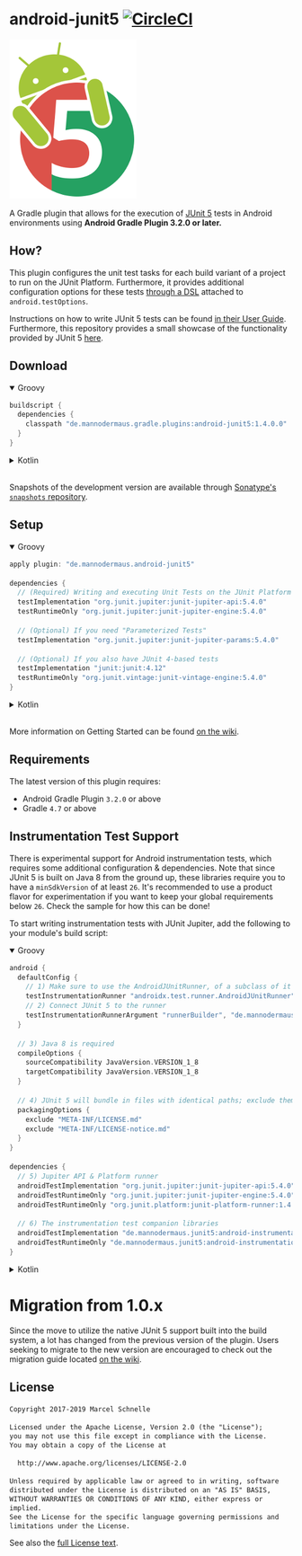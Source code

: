 # android-junit5 [![CircleCI](https://circleci.com/gh/mannodermaus/android-junit5/tree/master.svg?style=svg)][circleci]

![Logo](.images/logo.png)

A Gradle plugin that allows for the execution of [JUnit 5][junit5gh] tests in Android environments using **Android Gradle Plugin 3.2.0 or later.**

## How?

This plugin configures the unit test tasks for each build variant of a project to run on the JUnit Platform. Furthermore, it provides additional configuration options for these tests [through a DSL][wiki-dsl] attached to `android.testOptions`.

Instructions on how to write JUnit 5 tests can be found [in their User Guide][junit5ug].
Furthermore, this repository provides a small showcase of the functionality provided by JUnit 5 [here][sampletests].

## Download

<details open>
  <summary>Groovy</summary>
  
  ```groovy
  buildscript {
    dependencies {
      classpath "de.mannodermaus.gradle.plugins:android-junit5:1.4.0.0"
    }
  }
  ```
</details>

<details>
  <summary>Kotlin</summary>
  
  ```kotlin
  buildscript {
    dependencies {
      classpath("de.mannodermaus.gradle.plugins:android-junit5:1.4.0.0")
    }
  }
  ```
</details>

<br/>

Snapshots of the development version are available through [Sonatype's `snapshots` repository][sonatyperepo].

## Setup

<details open>
  <summary>Groovy</summary>

  ```groovy
  apply plugin: "de.mannodermaus.android-junit5"

  dependencies {
    // (Required) Writing and executing Unit Tests on the JUnit Platform
    testImplementation "org.junit.jupiter:junit-jupiter-api:5.4.0"
    testRuntimeOnly "org.junit.jupiter:junit-jupiter-engine:5.4.0"

    // (Optional) If you need "Parameterized Tests"
    testImplementation "org.junit.jupiter:junit-jupiter-params:5.4.0"

    // (Optional) If you also have JUnit 4-based tests
    testImplementation "junit:junit:4.12"
    testRuntimeOnly "org.junit.vintage:junit-vintage-engine:5.4.0"
  }
  ```
</details>

<details>
  <summary>Kotlin</summary>
  
  ```kotlin
  plugins {
    id("de.mannodermaus.android-junit5")
  }

  dependencies {
    // (Required) Writing and executing Unit Tests on the JUnit Platform
    testImplementation("org.junit.jupiter:junit-jupiter-api:5.4.0")
    testRuntimeOnly("org.junit.jupiter:junit-jupiter-engine:5.4.0")

    // (Optional) If you need "Parameterized Tests"
    testImplementation("org.junit.jupiter:junit-jupiter-params:5.4.0")

    // (Optional) If you also have JUnit 4-based tests
    testImplementation("junit:junit:4.12")
    testRuntimeOnly("org.junit.vintage:junit-vintage-engine:5.4.0")
  }
  ```
</details>

<br/>

More information on Getting Started can be found [on the wiki][wiki-gettingstarted].

## Requirements

The latest version of this plugin requires:
* Android Gradle Plugin `3.2.0` or above
* Gradle `4.7` or above

## Instrumentation Test Support

There is experimental support for Android instrumentation tests, which requires some additional configuration & dependencies. Note that since JUnit 5 is built on Java 8 from the ground up, these libraries require you to have a `minSdkVersion` of at least `26`. It's recommended to use a product flavor for experimentation if you want to keep your global requirements below `26`. Check the sample for how this can be done!

To start writing instrumentation tests with JUnit Jupiter, add the following to your module's build script:

<details open>
  <summary>Groovy</summary>
  
  ```groovy
  android {
    defaultConfig {
      // 1) Make sure to use the AndroidJUnitRunner, of a subclass of it
      testInstrumentationRunner "androidx.test.runner.AndroidJUnitRunner"
      // 2) Connect JUnit 5 to the runner
      testInstrumentationRunnerArgument "runnerBuilder", "de.mannodermaus.junit5.AndroidJUnit5Builder"
    }

    // 3) Java 8 is required
    compileOptions {
      sourceCompatibility JavaVersion.VERSION_1_8
      targetCompatibility JavaVersion.VERSION_1_8
    }
    
    // 4) JUnit 5 will bundle in files with identical paths; exclude them
    packagingOptions {
      exclude "META-INF/LICENSE.md"
      exclude "META-INF/LICENSE-notice.md"
    }
  }

  dependencies {
    // 5) Jupiter API & Platform runner
    androidTestImplementation "org.junit.jupiter:junit-jupiter-api:5.4.0"
    androidTestRuntimeOnly "org.junit.jupiter:junit-jupiter-engine:5.4.0"
    androidTestRuntimeOnly "org.junit.platform:junit-platform-runner:1.4.0"
    
    // 6) The instrumentation test companion libraries
    androidTestImplementation "de.mannodermaus.junit5:android-instrumentation-test:0.2.2"
    androidTestRuntimeOnly "de.mannodermaus.junit5:android-instrumentation-test-runner:0.2.2"
  }
  ```
</details>

<details>
  <summary>Kotlin</summary>
  
  ```groovy
  android {
    defaultConfig {
      // 1) Make sure to use the AndroidJUnitRunner, of a subclass of it
      testInstrumentationRunner = "androidx.test.runner.AndroidJUnitRunner"
      // 2) Connect JUnit 5 to the runner
      testInstrumentationRunnerArgument("runnerBuilder", "de.mannodermaus.junit5.AndroidJUnit5Builder")
    }

    // 3) Java 8 is required
    compileOptions {
      setSourceCompatibility(JavaVersion.VERSION_1_8)
      setTargetCompatibility(JavaVersion.VERSION_1_8)
    }
    
    // 4) JUnit 5 will bundle in files with identical paths; exclude them
    packagingOptions {
      exclude("META-INF/LICENSE.md")
      exclude("META-INF/LICENSE-notice.md")
    }
  }
  dependencies {
    // 5) Jupiter API & Platform runner
    androidTestImplementation("org.junit.jupiter:junit-jupiter-api:5.4.0")
    androidTestRuntimeOnly("org.junit.jupiter:junit-jupiter-engine:5.4.0")
    androidTestRuntimeOnly("org.junit.platform:junit-platform-runner:1.4.0")

    // 6) The instrumentation test companion libraries
    androidTestImplementation("de.mannodermaus.junit5:android-instrumentation-test:0.2.2")
    androidTestRuntimeOnly("de.mannodermaus.junit5:android-instrumentation-test-runner:0.2.2")
  }
  ```
</details>

# Migration from 1.0.x

Since the move to utilize the native JUnit 5 support built into the build system, a lot has changed from the previous version of the plugin. Users seeking to migrate to the new version are encouraged to check out the migration guide located [on the wiki][wiki-migration].

## License

```
Copyright 2017-2019 Marcel Schnelle

Licensed under the Apache License, Version 2.0 (the "License");
you may not use this file except in compliance with the License.
You may obtain a copy of the License at

  http://www.apache.org/licenses/LICENSE-2.0

Unless required by applicable law or agreed to in writing, software
distributed under the License is distributed on an "AS IS" BASIS,
WITHOUT WARRANTIES OR CONDITIONS OF ANY KIND, either express or implied.
See the License for the specific language governing permissions and
limitations under the License.
```

See also the [full License text](LICENSE).

 [junit5gh]: https://github.com/junit-team/junit5
 [junit5ug]: https://junit.org/junit5/docs/current/user-guide
 [circleci]: https://circleci.com/gh/mannodermaus/android-junit5
 [sonatyperepo]: https://oss.sonatype.org/content/repositories/snapshots
 [sampletests]: sample/src/test
 [wiki-dsl]: https://github.com/mannodermaus/android-junit5/wiki/Configuration-DSL
 [wiki-migration]: https://github.com/mannodermaus/android-junit5/wiki/Migrating-from-1.0.x
 [wiki-gettingstarted]: https://github.com/mannodermaus/android-junit5/wiki/Getting-Started
